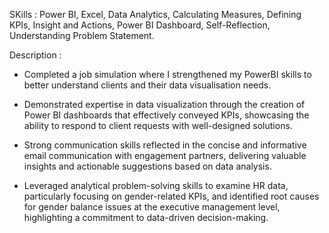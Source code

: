 SKills : Power BI, Excel, Data Analytics, Calculating Measures, Defining KPIs, Insight and Actions, Power BI Dashboard, Self-Reflection, Understanding Problem Statement.

Description : 
- Completed a job simulation where I strengthened my PowerBI skills to better understand clients and their data visualisation needs.

- Demonstrated expertise in data visualization through the creation of Power BI dashboards that effectively conveyed KPIs, showcasing the ability to respond to client requests with well-designed solutions.

- Strong communication skills reflected in the concise and informative email communication with engagement partners, delivering valuable insights and actionable suggestions based on data analysis.

- Leveraged analytical problem-solving skills to examine HR data, particularly focusing on gender-related KPIs, and identified root causes for gender balance issues at the executive management level, highlighting a commitment to data-driven decision-making.
